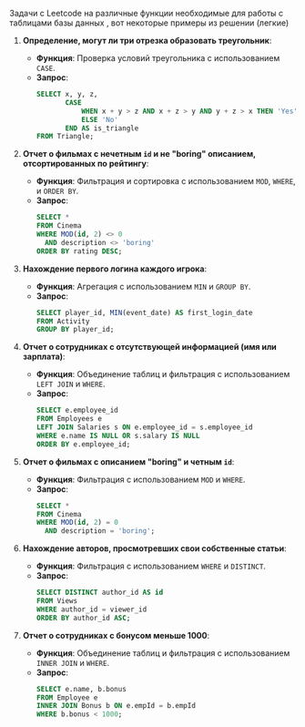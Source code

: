 Задачи с Leetcode на различные функции необходимые для работы с таблицами базы данных , вот некоторые примеры из решении (легкие)
1. **Определение, могут ли три отрезка образовать треугольник**:
   - **Функция**: Проверка условий треугольника с использованием `CASE`.
   - **Запрос**:
     ```sql
     SELECT x, y, z,
            CASE
                WHEN x + y > z AND x + z > y AND y + z > x THEN 'Yes'
                ELSE 'No'
            END AS is_triangle
     FROM Triangle;
     ```

2. **Отчет о фильмах с нечетным `id` и не "boring" описанием, отсортированных по рейтингу**:
   - **Функция**: Фильтрация и сортировка с использованием `MOD`, `WHERE`, и `ORDER BY`.
   - **Запрос**:
     ```sql
     SELECT *
     FROM Cinema
     WHERE MOD(id, 2) <> 0
       AND description <> 'boring'
     ORDER BY rating DESC;
     ```

3. **Нахождение первого логина каждого игрока**:
   - **Функция**: Агрегация с использованием `MIN` и `GROUP BY`.
   - **Запрос**:
     ```sql
     SELECT player_id, MIN(event_date) AS first_login_date
     FROM Activity
     GROUP BY player_id;
     ```

4. **Отчет о сотрудниках с отсутствующей информацией (имя или зарплата)**:
   - **Функция**: Объединение таблиц и фильтрация с использованием `LEFT JOIN` и `WHERE`.
   - **Запрос**:
     ```sql
     SELECT e.employee_id
     FROM Employees e
     LEFT JOIN Salaries s ON e.employee_id = s.employee_id
     WHERE e.name IS NULL OR s.salary IS NULL
     ORDER BY e.employee_id;
     ```

5. **Отчет о фильмах с описанием "boring" и четным `id`**:
   - **Функция**: Фильтрация с использованием `MOD` и `WHERE`.
   - **Запрос**:
     ```sql
     SELECT *
     FROM Cinema
     WHERE MOD(id, 2) = 0
       AND description = 'boring';
     ```

6. **Нахождение авторов, просмотревших свои собственные статьи**:
   - **Функция**: Фильтрация с использованием `WHERE` и `DISTINCT`.
   - **Запрос**:
     ```sql
     SELECT DISTINCT author_id AS id
     FROM Views
     WHERE author_id = viewer_id
     ORDER BY author_id ASC;
     ```

7. **Отчет о сотрудниках с бонусом меньше 1000**:
   - **Функция**: Объединение таблиц и фильтрация с использованием `INNER JOIN` и `WHERE`.
   - **Запрос**:
     ```sql
     SELECT e.name, b.bonus
     FROM Employee e
     INNER JOIN Bonus b ON e.empId = b.empId
     WHERE b.bonus < 1000;
     ```
